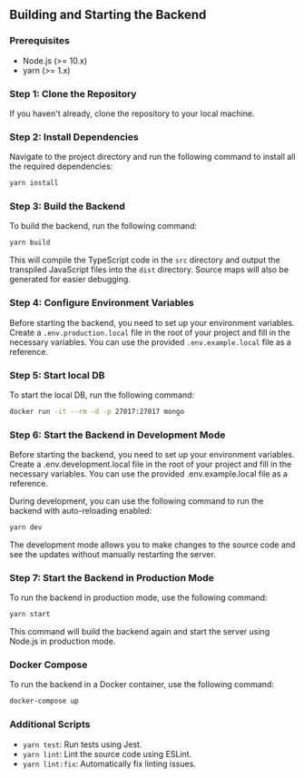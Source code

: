## Building and Starting the Backend

### Prerequisites
- Node.js (>= 10.x)
- yarn (>= 1.x)

### Step 1: Clone the Repository
If you haven't already, clone the repository to your local machine.

### Step 2: Install Dependencies
Navigate to the project directory and run the following command to install all the required dependencies:

```bash
yarn install
```

### Step 3: Build the Backend
To build the backend, run the following command:

```bash
yarn build
```

This will compile the TypeScript code in the `src` directory and output the transpiled JavaScript files into the `dist` directory. Source maps will also be generated for easier debugging.

### Step 4: Configure Environment Variables
Before starting the backend, you need to set up your environment variables. Create a `.env.production.local` file in the root of your project and fill in the necessary variables. You can use the provided `.env.example.local` file as a reference.

### Step 5: Start local DB
To start the local DB, run the following command:

```bash
docker run -it --rm -d -p 27017:27017 mongo
```

### Step 6: Start the Backend in Development Mode
Before starting the backend, you need to set up your environment variables. Create a .env.development.local file in the root of your project and fill in the necessary variables. You can use the provided .env.example.local file as a reference.

During development, you can use the following command to run the backend with auto-reloading enabled:

```bash
yarn dev
```

The development mode allows you to make changes to the source code and see the updates without manually restarting the server.

### Step 7: Start the Backend in Production Mode
To run the backend in production mode, use the following command:

```bash
yarn start
```

This command will build the backend again and start the server using Node.js in production mode.

### Docker Compose
To run the backend in a Docker container, use the following command:

```bash
docker-compose up
```

### Additional Scripts
- `yarn test`: Run tests using Jest.
- `yarn lint`: Lint the source code using ESLint.
- `yarn lint:fix`: Automatically fix linting issues.

